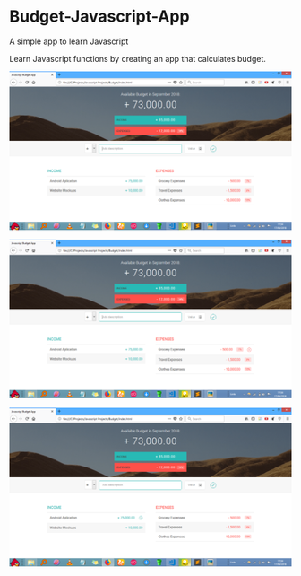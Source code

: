 # Budget-Javascript-App
A simple app to learn Javascript 

Learn Javascript functions by creating an app that calculates budget.

![alt text](https://github.com/CodeDruid13/Budget-Javascript-App/blob/master/Assets/Screenshot%20(39).png)

![alt text](https://github.com/CodeDruid13/Budget-Javascript-App/blob/master/Assets/Screenshot%20(40).png)

![alt text](https://github.com/CodeDruid13/Budget-Javascript-App/blob/master/Assets/Screenshot%20(41).png)
